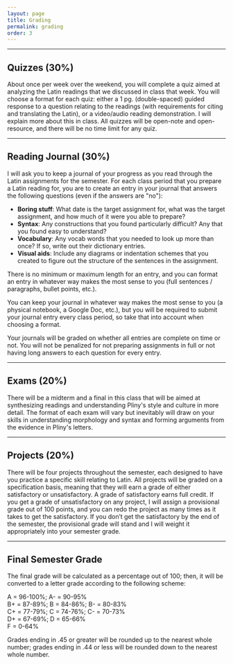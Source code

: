 ```yaml
---
layout: page
title: Grading
permalink: grading
order: 3
---
```


***

## Quizzes (30%)

About once per week over the weekend, you will complete a quiz aimed at analyzing the Latin readings that we discussed in class that week. You will choose a format for each quiz: either a 1 pg. (double-spaced) guided response to a question relating to the readings (with requirements for citing and translating the Latin), or a video/audio reading demonstration. I will explain more about this in class. All quizzes will be open-note and open-resource, and there will be no time limit for any quiz.

***

## Reading Journal (30%)

I will ask you to keep a journal of your progress as you read through the Latin assignments for the semester. For each class period that you prepare a Latin reading for, you are to create an entry in your journal that answers the following questions (even if the answers are "no"):

* **Boring stuff**: What date is the target assignment for, what was the target assignment, and how much of it were you able to prepare?
* **Syntax**: Any constructions that you found particularly difficult? Any that you found easy to understand?
* **Vocabulary**: Any vocab words that you needed to look up more than once? If so, write out their dictionary entries.
* **Visual aids**: Include any diagrams or indentation schemes that you created to figure out the structure of the sentences in the assignment.

There is no minimum or maximum length for an entry, and you can format an entry in whatever way makes the most sense to you (full sentences / paragraphs, bullet points, etc.).

You can keep your journal in whatever way makes the most sense to you (a physical notebook, a Google Doc, etc.), but you will be required to submit your journal entry every class period, so take that into account when choosing a format.

Your journals will be graded on whether all entries are complete on time or not. You will not be penalized for not preparing assignments in full or not having long answers to each question for every entry.

***

## Exams (20%)

There will be a midterm and a final in this class that will be aimed at synthesizing readings and understanding Pliny's style and culture in more detail. The format of each exam will vary but inevitably will draw on your skills in understanding morphology and syntax and forming arguments from the evidence in Pliny's letters.

***

## Projects (20%)

There will be four projects throughout the semester, each designed to have you practice a specific skill relating to Latin. All projects will be graded on a specification basis, meaning that they will earn a grade of either satisfactory or unsatisfactory. A grade of satisfactory earns full credit. If you get a grade of unsatisfactory on any project, I will assign a provisional grade out of 100 points, and you can redo the project as many times as it takes to get the satisfactory. If you don’t get the satisfactory by the end of the semester, the provisional grade will stand and I will weight it appropriately into your semester grade.

***

## Final Semester Grade

The final grade will be calculated as a percentage out of 100; then, it will be converted to a letter grade according to the following scheme:

A = 96-100%; A- = 90-95%  
B+ = 87-89%; B = 84-86%; B- = 80-83%  
C+ = 77-79%; C = 74-76%; C- = 70-73%  
D+ = 67-69%; D = 65-66%  
F = 0-64%

Grades ending in .45 or greater will be rounded up to the nearest whole number; grades ending in .44 or less will be rounded down to the nearest whole number.
